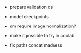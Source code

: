 
- prepare validation ds

- model checkpoints
- sm require image normalization?

- make it possible to try in coolab

- fix paths concat madness
